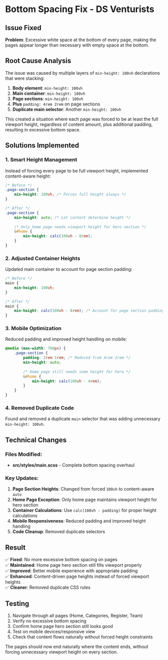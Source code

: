 # Bottom Spacing Fix - DS Venturists

## Issue Fixed
**Problem**: Excessive white space at the bottom of every page, making the pages appear longer than necessary with empty space at the bottom.

## Root Cause Analysis
The issue was caused by multiple layers of `min-height: 100vh` declarations that were stacking:

1. **Body element**: `min-height: 100vh`
2. **Main container**: `min-height: 100vh` 
3. **Page sections**: `min-height: 100vh`
4. **Plus** `padding: 4rem 2rem` on page sections
5. **Duplicate main selector**: Another `min-height: 100vh`

This created a situation where each page was forced to be at least the full viewport height, regardless of content amount, plus additional padding, resulting in excessive bottom space.

## Solutions Implemented

### 1. **Smart Height Management**
Instead of forcing every page to be full viewport height, implemented content-aware height:

```scss
/* Before */
.page-section {
    min-height: 100vh; /* Forces full height always */
}

/* After */
.page-section {
    min-height: auto; /* Let content determine height */
    
    /* Only home page needs viewport height for hero section */
    &#home {
        min-height: calc(100vh - 8rem);
    }
}
```

### 2. **Adjusted Container Heights**
Updated main container to account for page section padding:

```scss
/* Before */
main {
    min-height: 100vh;
}

/* After */
main {
    min-height: calc(100vh - 8rem); /* Account for page section padding */
}
```

### 3. **Mobile Optimization**
Reduced padding and improved height handling on mobile:

```scss
@media (max-width: 768px) {
    .page-section {
        padding: 2rem 1rem; /* Reduced from 4rem 2rem */
        min-height: auto;
        
        /* Home page still needs some height for hero */
        &#home {
            min-height: calc(100vh - 4rem);
        }
    }
}
```

### 4. **Removed Duplicate Code**
Found and removed a duplicate `main` selector that was adding unnecessary `min-height: 100vh`.

## Technical Changes

### Files Modified:
- **src/styles/main.scss** - Complete bottom spacing overhaul

### Key Updates:
1. **Page Section Heights**: Changed from forced `100vh` to content-aware `auto`
2. **Home Page Exception**: Only home page maintains viewport height for hero section
3. **Container Calculations**: Use `calc(100vh - padding)` for proper height calculations
4. **Mobile Responsiveness**: Reduced padding and improved height handling
5. **Code Cleanup**: Removed duplicate selectors

## Result
✅ **Fixed**: No more excessive bottom spacing on pages  
✅ **Maintained**: Home page hero section still fills viewport properly  
✅ **Improved**: Better mobile experience with appropriate padding  
✅ **Enhanced**: Content-driven page heights instead of forced viewport heights  
✅ **Cleaner**: Removed duplicate CSS rules

## Testing
1. Navigate through all pages (Home, Categories, Register, Team)
2. Verify no excessive bottom spacing
3. Confirm home page hero section still looks good
4. Test on mobile devices/responsive view
5. Check that content flows naturally without forced height constraints

The pages should now end naturally where the content ends, without forcing unnecessary viewport height on every section.
